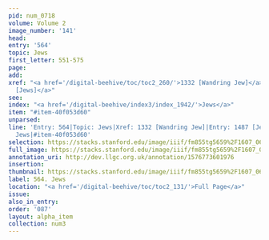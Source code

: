 ```yaml
---
pid: num_0718
volume: Volume 2
image_number: '141'
head: 
entry: '564'
topic: Jews
first_letter: 551-575
page: 
add: 
xref: "<a href='/digital-beehive/toc/toc2_260/'>1332 [Wandring Jew]</a>|<a href='/digital-beehive/toc/toc2_291/'>1487
  [Jews]</a>"
see: 
index: "<a href='/digital-beehive/index3/index_1942/'>Jews</a>"
item: "#item-40f053d60"
unparsed: 
line: 'Entry: 564|Topic: Jews|Xref: 1332 [Wandring Jew]|Entry: 1487 [Jews]|Index:
  Jews|#item-40f053d60'
selection: https://stacks.stanford.edu/image/iiif/fm855tg5659%2F1607_0608/447,266,2895,774/full/0/default.jpg
full_image: https://stacks.stanford.edu/image/iiif/fm855tg5659%2F1607_0608/full/full/0/default.jpg
annotation_uri: http://dev.llgc.org.uk/annotation/1576773601976
insertion: 
thumbnail: https://stacks.stanford.edu/image/iiif/fm855tg5659%2F1607_0608/447,266,600,180/250,/0/default.jpg
label: 564. Jews
location: "<a href='/digital-beehive/toc/toc2_131/'>Full Page</a>"
issue: 
also_in_entry: 
order: '087'
layout: alpha_item
collection: num3
---
```

